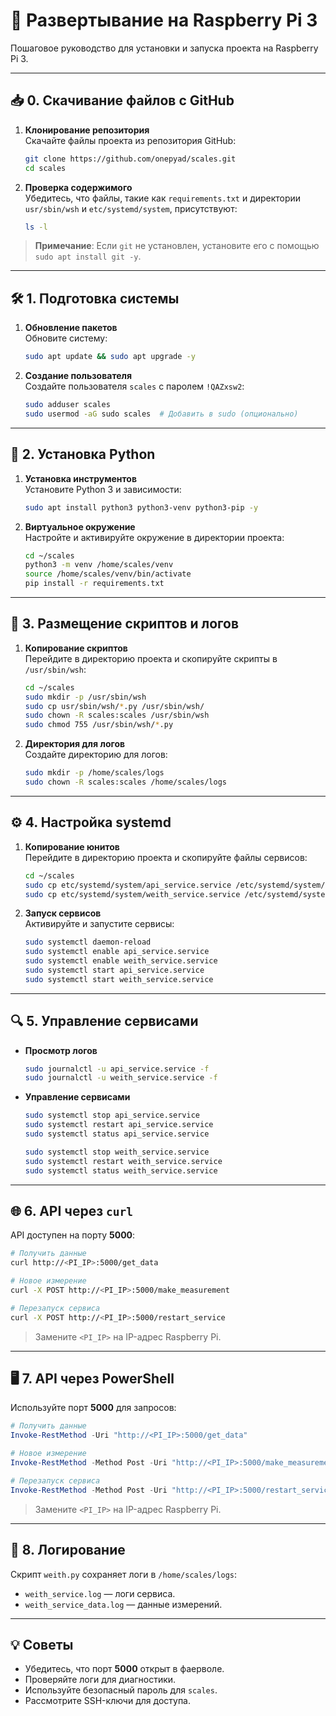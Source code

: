 # 🌟 Развертывание на Raspberry Pi 3

Пошаговое руководство для установки и запуска проекта на Raspberry Pi 3.

---

## 📥 0. Скачивание файлов с GitHub

1. **Клонирование репозитория**  
   Скачайте файлы проекта из репозитория GitHub:  
   ```bash
   git clone https://github.com/onepyad/scales.git
   cd scales
   ```

2. **Проверка содержимого**  
   Убедитесь, что файлы, такие как `requirements.txt` и директории `usr/sbin/wsh` и `etc/systemd/system`, присутствуют:  
   ```bash
   ls -l
   ```

> **Примечание**: Если `git` не установлен, установите его с помощью `sudo apt install git -y`.

---

## 🛠 1. Подготовка системы

1. **Обновление пакетов**  
   Обновите систему:  
   ```bash
   sudo apt update && sudo apt upgrade -y
   ```

2. **Создание пользователя**  
   Создайте пользователя `scales` с паролем `!QAZxsw2`:  
   ```bash
   sudo adduser scales
   sudo usermod -aG sudo scales  # Добавить в sudo (опционально)
   ```

---

## 🐍 2. Установка Python

1. **Установка инструментов**  
   Установите Python 3 и зависимости:  
   ```bash
   sudo apt install python3 python3-venv python3-pip -y
   ```

2. **Виртуальное окружение**  
   Настройте и активируйте окружение в директории проекта:  
   ```bash
   cd ~/scales
   python3 -m venv /home/scales/venv
   source /home/scales/venv/bin/activate
   pip install -r requirements.txt
   ```

---

## 📂 3. Размещение скриптов и логов

1. **Копирование скриптов**  
   Перейдите в директорию проекта и скопируйте скрипты в `/usr/sbin/wsh`:  
   ```bash
   cd ~/scales
   sudo mkdir -p /usr/sbin/wsh
   sudo cp usr/sbin/wsh/*.py /usr/sbin/wsh/
   sudo chown -R scales:scales /usr/sbin/wsh
   sudo chmod 755 /usr/sbin/wsh/*.py
   ```

2. **Директория для логов**  
   Создайте директорию для логов:  
   ```bash
   sudo mkdir -p /home/scales/logs
   sudo chown -R scales:scales /home/scales/logs
   ```

---

## ⚙️ 4. Настройка systemd

1. **Копирование юнитов**  
   Перейдите в директорию проекта и скопируйте файлы сервисов:  
   ```bash
   cd ~/scales
   sudo cp etc/systemd/system/api_service.service /etc/systemd/system/
   sudo cp etc/systemd/system/weith_service.service /etc/systemd/system/
   ```

2. **Запуск сервисов**  
   Активируйте и запустите сервисы:  
   ```bash
   sudo systemctl daemon-reload
   sudo systemctl enable api_service.service
   sudo systemctl enable weith_service.service
   sudo systemctl start api_service.service
   sudo systemctl start weith_service.service
   ```

---

## 🔍 5. Управление сервисами

- **Просмотр логов**  
   ```bash
   sudo journalctl -u api_service.service -f
   sudo journalctl -u weith_service.service -f
   ```

- **Управление сервисами**  
   ```bash
   sudo systemctl stop api_service.service
   sudo systemctl restart api_service.service
   sudo systemctl status api_service.service

   sudo systemctl stop weith_service.service
   sudo systemctl restart weith_service.service
   sudo systemctl status weith_service.service
   ```

---

## 🌐 6. API через `curl`

API доступен на порту **5000**:  
```bash
# Получить данные
curl http://<PI_IP>:5000/get_data

# Новое измерение
curl -X POST http://<PI_IP>:5000/make_measurement

# Перезапуск сервиса
curl -X POST http://<PI_IP>:5000/restart_service
```

> Замените `<PI_IP>` на IP-адрес Raspberry Pi.

---

## 🖥 7. API через PowerShell

Используйте порт **5000** для запросов:  
```powershell
# Получить данные
Invoke-RestMethod -Uri "http://<PI_IP>:5000/get_data"

# Новое измерение
Invoke-RestMethod -Method Post -Uri "http://<PI_IP>:5000/make_measurement"

# Перезапуск сервиса
Invoke-RestMethod -Method Post -Uri "http://<PI_IP>:5000/restart_service"
```

> Замените `<PI_IP>` на IP-адрес Raspberry Pi.

---

## 📜 8. Логирование

Скрипт `weith.py` сохраняет логи в `/home/scales/logs`:  
- `weith_service.log` — логи сервиса.  
- `weith_service_data.log` — данные измерений.

---

## 💡 Советы

- Убедитесь, что порт **5000** открыт в фаерволе.  
- Проверяйте логи для диагностики.  
- Используйте безопасный пароль для `scales`.  
- Рассмотрите SSH-ключи для доступа.
